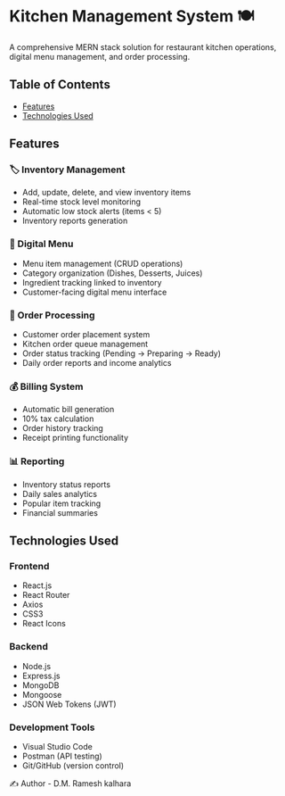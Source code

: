 # Kitchen Management System 🍽️

A comprehensive MERN stack solution for restaurant kitchen operations, digital menu management, and order processing.

## Table of Contents
- [Features](#features)
- [Technologies Used](#technologies-used)

## Features

### 🏷️ Inventory Management
- Add, update, delete, and view inventory items
- Real-time stock level monitoring
- Automatic low stock alerts (items < 5)
- Inventory reports generation

### 📱 Digital Menu
- Menu item management (CRUD operations)
- Category organization (Dishes, Desserts, Juices)
- Ingredient tracking linked to inventory
- Customer-facing digital menu interface

### 🛒 Order Processing
- Customer order placement system
- Kitchen order queue management
- Order status tracking (Pending → Preparing → Ready)
- Daily order reports and income analytics

### 💰 Billing System
- Automatic bill generation
- 10% tax calculation
- Order history tracking
- Receipt printing functionality

### 📊 Reporting
- Inventory status reports
- Daily sales analytics
- Popular item tracking
- Financial summaries

## Technologies Used

### Frontend
- React.js
- React Router
- Axios
- CSS3
- React Icons

### Backend
- Node.js
- Express.js
- MongoDB
- Mongoose
- JSON Web Tokens (JWT)

### Development Tools
- Visual Studio Code
- Postman (API testing)
- Git/GitHub (version control)

✍️ Author - D.M. Ramesh kalhara
